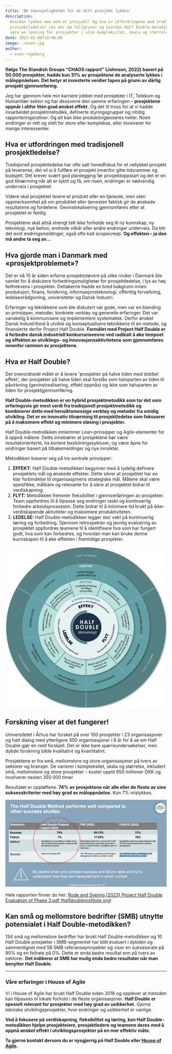 ```yaml
---
title: 'Øk sannsynligheten for at ditt prosjekt lykkes'
description:
  Hvordan lykkes man med et prosjekt? Og hva er utfordringene med tradisjonell
  prosjektledelse? Les mer om fallgruver og hvordan Half Double-metodikken kan
  være en løsning for prosjekter i ulik kompleksitet, skala og størrelse,
date: 2023-01-08T14:00:00
image: ./even.jpg
author:
  - even-rogeberg
---
```


**Ifølge The Standish Groups “CHAOS rapport” (Johnson, 2022) basert på 50.000
prosjekter, hadde kun 31% av prosjektene de analyserte lykkes i måloppnåelsen.
Det betyr at investerte verdier tapes på grunn av dårlig prosjekt
gjennomføring.**

Jeg har gjennom hele min karriere jobbet med prosjekter i IT, Telekom og
Humanitær sektor og har dessverre den samme erfaringen – **prosjektene oppnår i
altfor liten grad ønsket effekt.** Og det til tross for at vi hadde innarbeidet
prosjektmetodikk, definerte styringsgrupper og nitidig rapporteringsrutiner. Og
alt kan ikke produktorganiseres heller. Noen endringer er rett og slett for
store eller komplekse, eller involverer for mange interessenter.

## Hva er utfordringen med tradisjonell prosjektledelse?

Tradisjonell prosjektledelse har ofte satt hovedfokus for et vellykket prosjekt
på leveranse, det vil si å fullføre et prosjekt innenfor gitte tidsrammer og
budsjett. Det krever svært god planlegging før prosjektoppstart og det er en god
tilnærming når alt er kjent og få, om noen, endringer er nødvendig underveis i
prosjektet.

Videre skal prosjektet levere et produkt eller en tjeneste, men uten
oppmerksomhet på om produktet eller tjenesten faktisk gir de ønskede resultatene
og fordelene. Gevinstrealisering gjennomføres etter at prosjektet er ferdig.

Prosjektene skal altså strengt tatt ikke forholde seg til ny kunnskap, ny
teknologi, nye behov, endrede vilkår eller andre endringer underveis. Da blir
det evnt endringsmeldinger, også ofte kalt scopecreep. **Og effekten – ja den må
andre ta seg av...**

## Hva gjorde man i Danmark med «prosjektproblemet»?

Det er nå 10 år siden erfarne prosjektutøvere på ulike nivåer i Danmark ble
samlet for å diskutere forbedringsmuligheter for prosjektledelse, i lys av høy
feilfrekvens i prosjekter. Deltakerne hadde en bred bakgrunn innen produksjon,
finans, forsikring, informasjonsteknologi, offentlig forvaltning,
ledelsesrådgivning, universiteter og Dansk Industri.

Erfaringer og teknikkene som ble diskutert var gode, men var en blanding av
prinsipper, metoder, konkrete verktøy og generelle erfaringer. Det var vanskelig
å kommunisere og implementere systematisk. Derfor ønsket Dansk Industrifond å
utvikle og konseptualisere teknikkene til en metode, og finansierte derfor
Project Half Double. **Formålet med Project Half Double er å forbedre dansk
industriell konkurranseevne ved radikalt å øke tempoet og effekten av
utviklings- og innovasjonsaktivitetene som gjennomføres innenfor rammen av
prosjektene.**

## Hva er Half Double?

Det overordnede målet er å levere 'prosjekter på halve tiden med dobbel effekt',
der prosjekter på halve tiden skal forstås som halvparten av tiden til
påvirkning (gevinstrealisering, effekt oppnås) og ikke som halvparten av tiden
for prosjektgjennomføring.

**Half Double-metodikken er en hybrid prosjektmetodikk som tar det som
erfaringsvis gir mest verdi fra tradisjonell prosjektmetodikk og kombinerer
dette med hensiktsmessige verktøy og metoder fra smidig utvikling. Det er en
innovativ tilnærming til prosjektledelse som fokuserer på å maksimere effekt og
minimere sløsing i prosjekter.**

Half Double-metodikken innlemmer Lean-prinsipper og Agile-elementer for å oppnå
målene. Dette innebærer at prosjektene bør være resultatorienterte, ha kortere
beslutningssykluser, og være åpne for endringer basert på tilbakemeldinger og
nye innsikter.

Metodikken baserer seg på tre sentrale prinsipper:

1. **EFFEKT:** Half Double-metodikken begynner med å tydelig definere
   prosjektets mål og ønskede effekter. Dette sikrer at prosjektet har en klar
   forbindelse til organisasjonens strategiske mål. Målene skal være spesifikke,
   målbare og relevante for å sikre at prosjektet bidrar til verdiskapning.
1. **FLYT:** Metodikken fremmer fleksibilitet i gjennomføringen av prosjekter.
   Team oppfordres til å tilpasse seg endringer raskt og kontinuerlig forbedre
   arbeidsprosessen. Dette bidrar til å minimere tid brukt på ikke-verdiskapende
   aktiviteter og maksimere produktiviteten.
1. **LEDELSE:** Half Double-metodikken legger stor vekt på kontinuerlig læring
   og forbedring. Gjennom retrospekter og jevnlig evaluering av prosjektet
   oppfordres teamene til å identifisere hva som har fungert godt, hva som kan
   forbedres, og hvordan man kan bruke denne kunnskapen til å øke effekten i
   fremtidige prosjekter.

![sirkel som illustrerer half double metodologien](./prosjektsirkel.png)

## Forskning viser at det fungerer!

Universitetet i Århus har forsket på over 100 prosjekter i 23 organisasjoner og
hatt dialog med ytterligere 300 organisasjoner i 8 år for å se om Half Double
gjør en reell forskjell. Det er ikke bare spørreundersøkelser, men dybde
forskning både kvalitativt og kvantitativt.

Prosjektene er fra små, mellomstore og store organisasjoner på tvers av sektorer
og bransjer. De varierer i kompleksitet, skala og størrelse, inkludert små,
mellomstore og store prosjekter – koster opptil 650 millioner DKK og involverer
nesten 350 000 timer.

Resultatet er oppløftene. **74% av prosjektene når alle eller de fleste av sine
suksesskriterier med høy grad av måloppnåelse.** Kun 7% mislykkes.

![illustrasjon som viser resultater fra en studie om bruk av half double metodologi](./halfdoublestudier.png)

Hele rapporten finner du her:
[Rode and Svejvig (2023) Project Half Double Evaluation of Phase 3.pdf (halfdoubleinstitute.org)](https://halfdoubleinstitute.org/sites/default/files/2023-06/Rode%20and%20Svejvig%20%282023%29%20Project%20Half%20Double%20Evaluation%20of%20Phase%203.pdf)

## Kan små og mellomstore bedrifter (SMB) utnytte potensialet i Half Double-metodikken?

134 små og mellomstore bedrifter har brukt Half Double-metodikken og 10 Half
Double prosjekter i SMB-segmentet har blitt evaluert i dybden og sammenlignet
med 58 SMB referanseprosjekter og viser en suksessrate på 90% og en feilrate på
0%. Dette er enda bedre resultat enn på tvers av sektorer. **Det indikerer at
SMB har mulig enda bedre resultater når man benytter Half Double.**

---

### Våre erfaringer i House of Agile

Vi i House of Agile har brukt Half Double siden 2018 og opplever at metoden kan
tilpasses til lokale forhold i de fleste organisasjoner. **Half Double er
spesielt relevant for prosjekter med høy grad av usikkerhet.** Gjerne tekniske
utviklingsprosjekter, hvor endringer og usikkerhet er vanlige.

**Ved å fokusere på verdiskapning, fleksibilitet og læring, kan Half
Double-metodikken hjelpe prosjekteiere, prosjektledere og teamene deres med å
oppnå ønsket effekt i utviklingsprosjekter på en mer effektiv måte.**

**Ta gjerne kontakt dersom du er nysgjerrig på Half Double eller [House of
Agile][hoa].**

[hoa]: https://www.house-of-agile.no/

